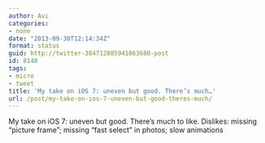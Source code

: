 ```yaml
---
author: Avi
categories:
- none
date: "2013-09-30T12:14:34Z"
format: status
guid: http://twitter-384712885941063680-post
id: 8140
tags:
- micro
- tweet
title: 'My take on iOS 7: uneven but good. There’s much…'
url: /post/my-take-on-ios-7-uneven-but-good-theres-much/
---
```

My take on iOS 7: uneven but good. There’s much to like. Dislikes: missing “picture frame”; missing “fast select” in photos; slow animations
